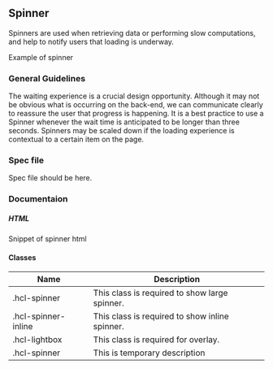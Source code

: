 ## Spinner

Spinners are used when retrieving data or performing slow computations, and help to notify users that loading is underway.

Example of spinner

### General Guidelines

The waiting experience is a crucial design opportunity. Although it may not be obvious what is occurring on the back-end, we can communicate clearly to reassure the user that progress is happening. It is a best practice to use a Spinner whenever the wait time is anticipated to be longer than three seconds. 
Spinners may be scaled down if the loading experience is contextual to a certain item on the page.

### Spec file

Spec file should be here.

### Documentaion

##### HTML

Snippet of spinner html

#### Classes

| Name                        | Description                                    |
|-----------------------------|------------------------------------------------|
| .hcl-spinner                | This class is required to show large spinner.  |
| .hcl-spinner-inline         | This class is required to show inline spinner. |
| .hcl-lightbox               | This class is required for overlay.            |
| .hcl-spinner                | This is temporary description                  |
